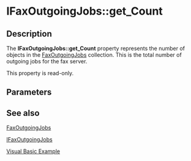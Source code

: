 # IFaxOutgoingJobs::get_Count

## Description

The **IFaxOutgoingJobs::get_Count** property represents the number of objects in the [FaxOutgoingJobs](https://learn.microsoft.com/previous-versions/windows/desktop/fax/-mfax-faxoutgoingjobs) collection. This is the total number of outgoing jobs for the fax server.

This property is read-only.

## Parameters

## See also

[FaxOutgoingJobs](https://learn.microsoft.com/previous-versions/windows/desktop/fax/-mfax-faxoutgoingjobs)

[IFaxOutgoingJobs](https://learn.microsoft.com/previous-versions/windows/desktop/api/faxcomex/nn-faxcomex-ifaxoutgoingjobs)

[Visual Basic Example](https://learn.microsoft.com/previous-versions/windows/desktop/fax/-mfax-managing-outgoing-jobs)